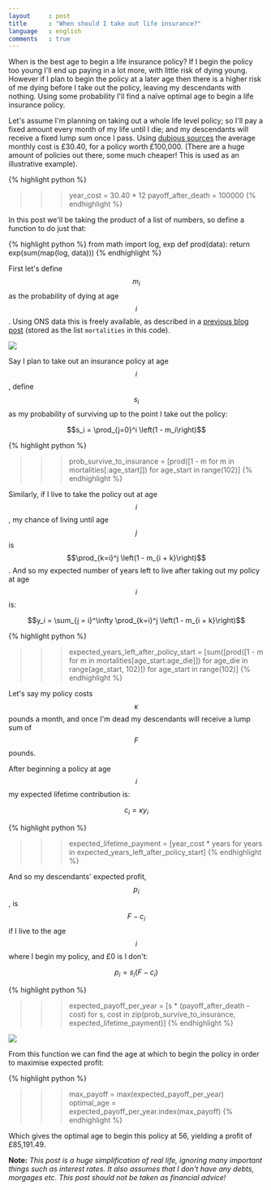 ```yaml
---
layout     : post
title      : "When should I take out life insurance?"
language   : english
comments   : true
---
```


When is the best age to begin a life insurance policy?
If I begin the policy too young I'll end up paying in a lot more, with little
risk of dying young.
However if I plan to begin the policy at a later age then there is a higher risk
of me dying before I take out the policy, leaving my descendants with nothing.
Using some probability I'll find a naïve optimal age to begin a life insurance
policy.

Let's assume I'm planning on taking out a whole life level policy; so I'll pay a
fixed amount every month of my life until I die; and my descendants will receive
a fixed lump sum once I pass.
Using [dubious sources](https://bobatoo.co.uk/blog/how-much-does-life-insurance-cost-the-average-cost-of-life-insurance-in-the-uk/)
the average monthly cost is £30.40, for a policy worth £100,000.
(There are a huge amount of policies out there, some much cheaper!
This is used as an illustrative example).

{% highlight python %}
>>> year_cost = 30.40 * 12
>>> payoff_after_death = 100000
{% endhighlight %}

In this post we'll be taking the product of a list of numbers, so define a
function to do just that:

{% highlight python %}
from math import log, exp
def prod(data):
    return exp(sum(map(log, data)))
{% endhighlight %}

First let's define $$m_i$$ as the probability of dying at age $$i$$.
Using ONS data this is freely available, as described in a
[previous blog post](/2018/02/25/road-deaths/) (stored as the list `mortalities`
in this code).

![]({{site.baseurl}}/images/death_age.png)

Say I plan to take out an insurance policy at age $$i$$, define $$s_i$$ as my
probability of surviving up to the point I take out the policy:

$$s_i = \prod_{j=0}^i \left(1 - m_i\right)$$

{% highlight python %}
>>> prob_survive_to_insurance = [prod([1 - m for m in mortalities[:age_start]]) for age_start in range(102)]
{% endhighlight %}


Similarly, if I live to take the policy out at age $$i$$, my chance of living
until age $$j$$ is $$\prod_{k=i}^j \left(1 - m_{i + k}\right)$$.
And so my expected number of years left to live after taking out my policy at
age $$i$$ is:

$$y_i = \sum_{j = i}^\infty \prod_{k=i}^j \left(1 - m_{i + k}\right)$$

{% highlight python %}
>>> expected_years_left_after_policy_start = [sum([prod([1 - m for m in mortalities[age_start:age_die]]) for age_die in range(age_start, 102)]) for age_start in range(102)]
{% endhighlight %}


Let's say my policy costs $$\kappa$$ pounds a month, and once I'm dead my
descendants will receive a lump sum of $$F$$ pounds.

After beginning a policy at age $$i$$ my expected lifetime contribution is:

$$c_i = \kappa y_i$$

{% highlight python %}
>>> expected_lifetime_payment = [year_cost * years for years in expected_years_left_after_policy_start]
{% endhighlight %}

And so my descendants' expected profit, $$p_i$$, is $$F - c_i$$ if I live to the age $$i$$
where I begin my policy, and £0 is I don't:

$$p_i = s_i \left(F - c_i\right)$$

{% highlight python %}
>>> expected_payoff_per_year = [s * (payoff_after_death - cost) for s, cost in zip(prob_survive_to_insurance, expected_lifetime_payment)]
{% endhighlight %}

![]({{site.baseurl}}/images/life_insurance.png)

From this function we can find the age at which to begin the policy in order to
maximise expected profit:

{% highlight python %}
>>> max_payoff = max(expected_payoff_per_year)
>>> optimal_age = expected_payoff_per_year.index(max_payoff)
{% endhighlight %}

Which gives the optimal age to begin this policy at 56, yielding a profit of
£85,191.49.

**Note:** *This post is a huge simplification of real life, ignoring many
important things such as interest rates. It also assumes that I don't have any
debts, morgages etc. This post should not be taken as financial advice!*
